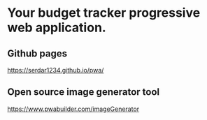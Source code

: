 # Your budget tracker progressive web application.

## Github pages

https://serdar1234.github.io/pwa/

## Open source image generator tool

https://www.pwabuilder.com/imageGenerator
